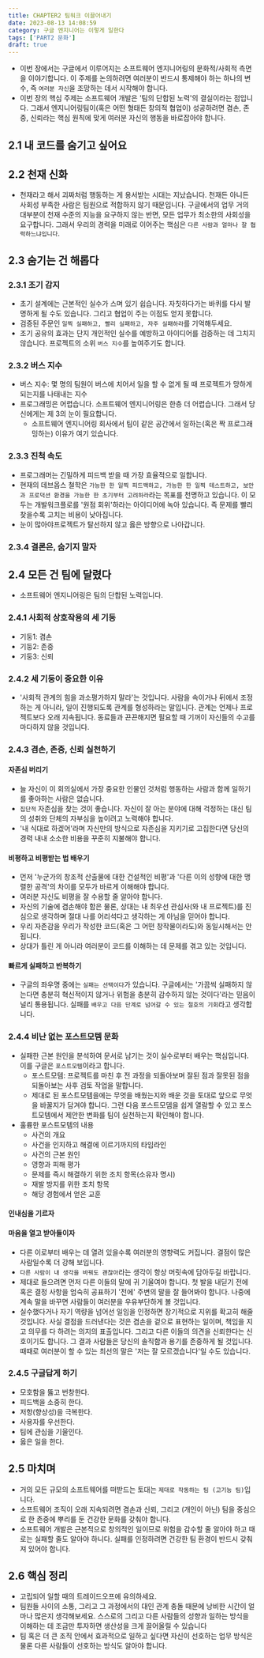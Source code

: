 ```yaml
---
title: CHAPTER2 팀워크 이끌어내기
date: 2023-08-13 14:08:59
category: 구글 엔지니어는 이렇게 일한다
tags: ['PART2 문화']
draft: true
---
```


- 이번 장에서는 구글에서 이루어지는 소프트웨어 엔지니어링의 문화적/사회적 측면을 이야기합니다. 이 주제를 논의하려면 여러분이 반드시 통제해야 하는 하나의 변수, 즉 `여러분 자신`을 조망하는 데서 시작해야 합니다.
- 이번 장의 핵심 주제는 소프트웨어 개발은 '팀의 단합된 노력'의 결실이라는 점입니다. 그래서 엔지니어링팀이(혹은 어떤 형태든 창의적 협업이) 성공하려면 겸손, 존중, 신뢰라는 핵심 원칙에 맞게 여러분 자신의 행동을 바로잡아야 합니다.

## 2.1 내 코드를 숨기고 싶어요

## 2.2 천재 신화

- 천재라고 해서 괴짜처럼 행동하는 게 용서받는 시대는 지났습니다. 천재든 아니든 사회성 부족한 사람은 팀원으로 적합하지 않기 때문입니다. 구글에서의 업무 거의 대부분이 천재 수준의 지능을 요구하지 않는 반면, 모든 업무가 최소한의 사회성을 요구합니다. 그래서 우리의 경력을 미래로 이어주는 핵심은 `다른 사람과 얼마나 잘 협력하느냐입니다`.

## 2.3 숨기는 건 해롭다

### 2.3.1 조기 감지

- 초기 설계에는 근본적인 실수가 스며 있기 쉽습니다. 자칫하다가는 바퀴를 다시 발명하게 될 수도 있습니다. 그리고 협업이 주는 이점도 얻지 못합니다.
- 검증된 주문인 `일찍 실패하고, 빨리 실패하고, 자주 실패하라`를 기억해두세요.
- 조기 공유의 효과는 단지 개인적인 실수를 예방하고 아이디어를 검증하는 데 그치지 않습니다. 프로젝트의 소위 `버스 지수`를 높여주기도 합니다.

### 2.3.2 버스 지수

- 버스 지수: 몇 명의 팀원이 버스에 치어서 일을 할 수 없게 될 때 프로젝트가 망하게 되는지를 나태내는 지수
- 프로그래밍은 어렵습니다. 소프트웨어 엔지니어링은 한층 더 어렵습니다. 그래서 당신에게는 제 3의 눈이 필요합니다.
  - 소프트웨어 엔지니어링 회사에서 팀이 같은 공간에서 일하는(혹은 짝 프로그래밍하는) 이유가 여기 있습니다.

### 2.3.3 진척 속도

- 프로그래머는 긴밀하게 피드백 받을 때 가장 효율적으로 일합니다.
- 현재의 데브옵스 철학은 `가능한 한 일찍 피드백하고, 가능한 한 일찍 테스트하고, 보안과 프로덕션 환경을 가능한 한 초기부터 고려하라`라는 목표를 천명하고 있습니다. 이 모두는 개발워크플로를 '원점 회위'하라는 아이디어에 녹아 있습니다. 즉 문제를 빨리 찾을수록 고치는 비용이 낮아집니다.
- 눈이 많아야프로젝트가 탈선하지 않고 옳은 방향으로 나아갑니다.

### 2.3.4 결론은, 숨기지 말자

## 2.4 모든 건 팀에 달렸다

- 소프트웨어 엔지니어링은 팀의 단합된 노력입니다.

### 2.4.1 사회적 상호작용의 세 기둥

- 기둥1: 겸손
- 기둥2: 존중
- 기둥3: 신뢰

### 2.4.2 세 기둥이 중요한 이유

- '사회적 관계의 힘을 과소평가하지 말라'는 것입니다. 사람을 속이거나 뒤에서 조정하는 게 아니라, 일이 진행되도록 관계를 형성하라는 말입니다. 관계는 언제나 프로젝트보다 오래 지속됩니다. 동료들과 끈끈해지면 필요할 때 기꺼이 자신들의 수고를 마다하지 않을 것입니다.

### 2.4.3 겸손, 존중, 신뢰 실천하기

#### 자존심 버리기

- 늘 자신이 이 회의실에서 가장 중요한 인물인 것처럼 행동하는 사람과 함께 일하기를 좋아하는 사람은 없습니다.
- `집단적` 자존심을 찾는 것이 좋습니다. 자신이 잘 아는 분야에 대해 걱정하는 대신 팀의 성취와 단체의 자부심을 높이려고 노력해야 합니다.
- '내 식대로 하겠어'라며 자신만의 방식으로 자존심을 지키기로 고집한다면 당신의 경력 내내 소소한 비용을 꾸준히 지불해야 합니다.

#### 비평하고 비평받는 법 배우기

- 먼저 '누군가의 창조적 산출물에 대한 건설적인 비평'과 '다른 이의 성향에 대한 맹렬한 공격'의 차이를 모두가 바르게 이해해야 합니다.
- 여러분 자신도 비평을 잘 수용할 줄 알아야 합니다.
- 자신의 기술에 겸손해야 함은 물론, 상대는 내 최우선 관심사(와 내 프로젝트)를 진심으로 생각하며 절대 나를 어리석다고 생각하는 게 아님을 믿어야 합니다.
- 우리 자존감을 우리가 작성한 코드(혹은 그 어떤 창작물이라도)와 동일시해서는 안 됩니다.
- 상대가 틀린 게 아니라 여러분이 코드를 이해하는 데 문제를 겪고 있는 것입니다.

#### 빠르게 실패하고 반복하기

- 구글의 좌우명 중에는 `실패는 선택이다`가 있습니다. 구글에서는 '가끔씩 실패하지 않는다면 충분히 혁신적이지 않거나 위험을 충분히 감수하지 않는 것이다'라는 믿음이 널리 통용됩니다. 실패를 `배우고 다음 단계로 넘어갈 수 있는 절호의 기회`라고 생각합니다.

### 2.4.4 비난 없는 포스트모템 문화

- 실패한 근본 원인을 분석하여 문서로 남기는 것이 실수로부터 배우는 핵심입니다. 이를 구글은 `포스트모템`이라고 합니다.
  - 포스트모템: 프로젝트를 마친 후 전 과정을 되돌아보며 잘된 점과 잘못된 점을 되돌아보는 사후 검토 작업을 말합니다.
  - 제대로 된 포스트모템을에는 무엇을 배웠는지와 배운 것을 토대로 앞으로 무엇을 바꿀지가 담겨야 합니다. 그런 다음 포스트모뎀을 쉽게 열람할 수 있고 포스트모템에서 제안한 변화를 팀이 실천하는지 확인해야 합니다.
- 훌륭한 포스트모템의 내용
  - 사건의 개요
  - 사건을 인지하고 해결에 이르기까지의 타임라인
  - 사건의 근본 원인
  - 영향과 피해 평가
  - 문제를 즉시 해결하기 위한 조치 항목(소유자 명시)
  - 재발 방지를 위한 조치 항목
  - 해당 경험에서 얻은 교훈

#### 인내심을 기르자

#### 마음을 열고 받아들이자

- 다른 이로부터 배우는 데 열려 있을수록 여러분의 영향력도 커집니다. 결점이 많은 사람일수록 더 강해 보입니다.
- `다른 사람이 내 생각을 바꿔도 괜찮아`라는 생각이 항상 머릿속에 담아두길 바랍니다.
- 제대로 들으려면 먼저 다른 이들의 말에 귀 기울여야 합니다. 첫 발을 내딛기 전에 혹은 결정 사항을 엄숙히 공표하기 '전에' 주변의 말을 잘 들어봐야 합니다. 나중에 계속 말을 바꾸면 사람들이 여러분을 우유부단하게 볼 것입니다.
- 실수했다거나 자기 역량을 넘어선 일임을 인정하면 장기적으로 지위를 확고히 해줄 것입니다. 사실 결점을 드러낸다는 것은 겸손을 겉으로 표현하는 일이며, 책임을 지고 의무를 다 하려는 의지의 표출입니다. 그리고 다른 이들의 의견을 신뢰한다는 신호이기도 합니다. 그 결과 사람들은 당신의 솔직함과 용기를 존중하게 될 것입니다. 때때로 여러분이 할 수 있는 최선의 말은 '저는 잘 모르겠습니다'일 수도 있습니다.

### 2.4.5 구글답게 하기

- 모호함을 뚫고 번창한다.
- 피드백을 소중히 한다.
- 저항(향상성)을 극복한다.
- 사용자를 우선한다.
- 팀에 관심을 기울인다.
- 옳은 일을 한다.

## 2.5 마치며

- 거의 모든 규모의 소프트웨어를 떠받드는 토대는 `제대로 작동하는 팀 (고기능 팀)`입니다.
- 소프트웨어 조직이 오래 지속되려면 겸손과 신뢰, 그리고 (개인이 아닌) 팀을 중심으로 한 존중에 뿌리를 둔 건강한 문화를 갖춰야 합니다.
- 소프트웨어 개발은 근본적으로 창의적인 일이므로 위험을 감수할 줄 알아야 하고 때로는 실패할 줄도 알아야 하니다. 실패를 인정하려면 건강한 팀 환경이 반드시 갖춰져 있어야 합니다.

## 2.6 핵심 정리

- 고립되어 일할 때의 트레이드오프에 유의하세요.
- 팀원들 사이의 소통, 그리고 그 과정에서의 대인 관계 충돌 때문에 낭비한 시간이 얼마나 많은지 생각해보세요. 스스로의 그리고 다른 사람들의 성향과 일하는 방식을 이해하는 데 조금만 투자하면 생산성을 크게 끌어올릴 수 있습니다
- 팀 혹은 더 큰 조직 안에서 효과적으로 일하고 싶다면 자신이 선호하는 업무 방식은 물론 다른 사람들이 선호하는 방식도 알아야 합니다.
